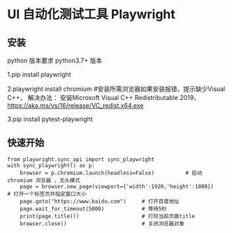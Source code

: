 <!--
 * @Descripttion: 
 * @Author: zlj
 * @Date: 2023-03-28 09:50:57
-->

# UI 自动化测试工具 Playwright

## 安装

python 版本要求 python3.7+ 版本

1.pip install playwright

2.playwright install chromium #安装所需浏览器如果安装报错，提示缺少Visual C++， 解决办法：
安装Microsoft Visual C++ Redistributable 2019，https://aka.ms/vs/16/release/VC_redist.x64.exe

3.pip install pytest-playwright 

## 快速开始

```
from playwright.sync_api import sync_playwright
with sync_playwright() as p:
    browser = p.chromium.launch(headless=False)          # 启动 chromium 浏览器 ，无头模式
    page = browser.new_page(viewport={'width':1920,'height':1080})              # 打开一个标签页并指定窗口大小
    page.goto("https://www.baidu.com")     # 打开百度地址
    page.wait_for_timeout(5000)            # 等待5秒
    print(page.title())                    # 打印当前页面title
    browser.close()                        # 关闭浏览器对象
```
